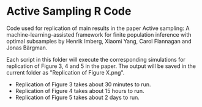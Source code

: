 # Active Sampling R Code

Code used for replication of main results in the paper Active sampling: A machine-learning-assisted framework for finite population inference with optimal subsamples by Henrik Imberg, Xiaomi Yang, Carol Flannagan and Jonas Bärgman.

Each script in this folder will execute the corresponding simulations for replication of Figure 3, 4 and 5 in the paper. The output will be saved in the current folder as "Replication of Figure X.png".

* Replication of Figure 3 takes about 30 minutes to run.
* Replication of Figure 4 takes about 15 hours to run.
* Replication of Figure 5 takes about 2 days to run.

